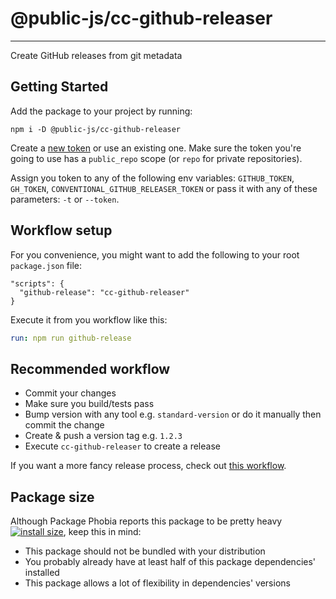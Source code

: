 # @public-js/cc-github-releaser

---

Create GitHub releases from git metadata

## Getting Started

Add the package to your project by running:

```shell
npm i -D @public-js/cc-github-releaser
```

Create a [new token](https://github.com/settings/tokens/new) or use an existing one.
Make sure the token you're going to use has a `public_repo` scope (or `repo` for private repositories).

Assign you token to any of the following env variables: `GITHUB_TOKEN`, `GH_TOKEN`, `CONVENTIONAL_GITHUB_RELEASER_TOKEN`
or pass it with any of these parameters: `-t` or `--token`.

## Workflow setup

For you convenience, you might want to add the following to your root `package.json` file:

```
"scripts": {
  "github-release": "cc-github-releaser"
}
```

Execute it from you workflow like this:

```yaml
run: npm run github-release
```

## Recommended workflow

- Commit your changes
- Make sure you build/tests pass
- Bump version with any tool e.g. `standard-version`
  or do it manually then commit the change
- Create & push a version tag e.g. `1.2.3`
- Execute `cc-github-releaser` to create a release

If you want a more fancy release process, check out
[this workflow](https://github.com/public-js/cc-github-releaser/blob/main/.github/workflows/release.yml).

## Package size

Although Package Phobia reports this package to be pretty heavy
[![install size](https://packagephobia.com/badge?p=@public-js/cc-github-releaser)](https://packagephobia.com/result?p=@public-js/cc-github-releaser),
keep this in mind:

- This package should not be bundled with your distribution
- You probably already have at least half of this package dependencies' installed
- This package allows a lot of flexibility in dependencies' versions
